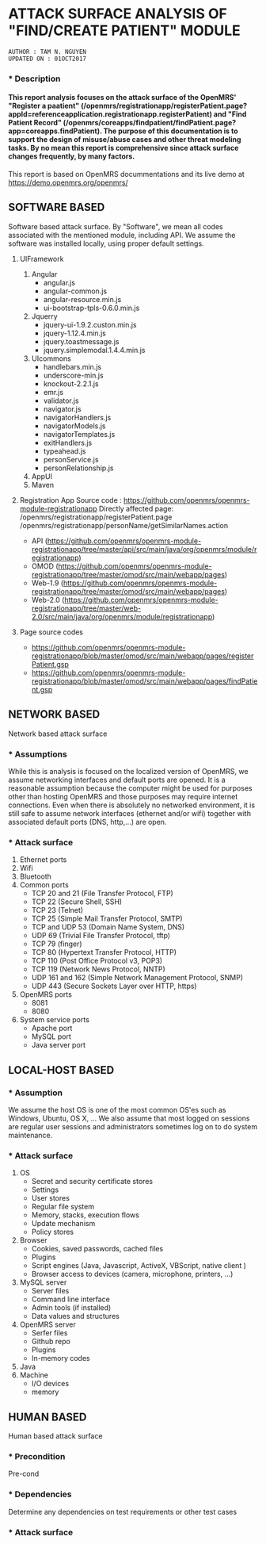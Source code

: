 # ATTACK SURFACE ANALYSIS OF "FIND/CREATE PATIENT" MODULE

`AUTHOR : TAM N. NGUYEN` <br/>
`UPDATED ON : 01OCT2017` <br/>


### * Description
#### This report analysis focuses on the attack surface of the OpenMRS' "Register a paatient" (/openmrs/registrationapp/registerPatient.page?appId=referenceapplication.registrationapp.registerPatient) and "Find Patient Record" (/openmrs/coreapps/findpatient/findPatient.page?app=coreapps.findPatient). The purpose of this documentation is to support the design of misuse/abuse cases and other threat modeling tasks. By no mean this report is comprehensive since attack surface changes frequently, by many factors.
This report is based on OpenMRS docummentations and its live demo at https://demo.openmrs.org/openmrs/

## SOFTWARE BASED
Software based attack surface. By "Software", we mean all codes associated with the mentioned module, including API. We assume the software was installed locally, using proper default settings.

1. UIFramework
   1. Angular
      * angular.js
      * angular-common.js
      * angular-resource.min.js
      * ui-bootstrap-tpls-0.6.0.min.js
   2. Jquerry
      * jquery-ui-1.9.2.custon.min.js
      * jquery-1.12.4.min.js
      * jquery.toastmessage.js
      * jquery.simplemodal.1.4.4.min.js
   3. UIcommons
      * handlebars.min.js
      * underscore-min.js
      * knockout-2.2.1.js
      * emr.js
      * validator.js
      * navigator.js
      * navigatorHandlers.js
      * navigatorModels.js
      * navigatorTemplates.js
      * exitHandlers.js
      * typeahead.js
      * personService.js
      * personRelationship.js
   4. AppUI
   5. Maven

2. Registration App
Source code :
https://github.com/openmrs/openmrs-module-registrationapp
Directly affected page:
/openmrs/registrationapp/registerPatient.page
/openmrs/registrationapp/personName/getSimilarNames.action
      * API (https://github.com/openmrs/openmrs-module-registrationapp/tree/master/api/src/main/java/org/openmrs/module/registrationapp)
      * OMOD (https://github.com/openmrs/openmrs-module-registrationapp/tree/master/omod/src/main/webapp/pages)
      * Web-1.9 (https://github.com/openmrs/openmrs-module-registrationapp/tree/master/omod/src/main/webapp/pages)
      * Web-2.0 (https://github.com/openmrs/openmrs-module-registrationapp/tree/master/web-2.0/src/main/java/org/openmrs/module/registrationapp)

3. Page source codes
      * https://github.com/openmrs/openmrs-module-registrationapp/blob/master/omod/src/main/webapp/pages/registerPatient.gsp
      * https://github.com/openmrs/openmrs-module-registrationapp/blob/master/omod/src/main/webapp/pages/findPatient.gsp



## NETWORK BASED
Network based attack surface

### * Assumptions
While this is analysis is focused on the localized version of OpenMRS, we assume networking interfaces and default ports are opened. It is a reasonable assumption because the computer might be used for purposes other than hosting OpenMRS and those purposes may require internet connections. Even when there is absolutely no networked environment, it is still safe to assume network interfaces (ethernet and/or wifi) together with associated default ports (DNS, http,...) are open.

### * Attack surface
1. Ethernet ports
2. Wifi
3. Bluetooth
4. Common ports
      * TCP 20 and 21 (File Transfer Protocol, FTP)
      * TCP 22 (Secure Shell, SSH)
      * TCP 23 (Telnet)
      * TCP 25 (Simple Mail Transfer Protocol, SMTP)
      * TCP and UDP 53 (Domain Name System, DNS)
      * UDP 69 (Trivial File Transfer Protocol, tftp)
      * TCP 79 (finger)
      * TCP 80 (Hypertext Transfer Protocol, HTTP)
      * TCP 110 (Post Office Protocol v3, POP3)
      * TCP 119 (Network News Protocol, NNTP)
      * UDP 161 and 162 (Simple Network Management Protocol, SNMP)
      * UDP 443 (Secure Sockets Layer over HTTP, https)
5. OpenMRS ports
      * 8081
      * 8080
6. System service ports
      * Apache port
      * MySQL port
      * Java server port

## LOCAL-HOST BASED

### * Assumption
We assume the host OS is one of the most common OS'es such as Windows, Ubuntu, OS X, ... We also assume that most logged on sessions are regular user sessions and administrators sometimes log on to do system maintenance.

### * Attack surface
1. OS
      * Secret and security certificate stores
      * Settings
      * User stores
      * Regular file system
      * Memory, stacks, execution flows
      * Update mechanism
      * Policy stores
2. Browser
      * Cookies, saved passwords, cached files
      * Plugins
      * Script engines (Java, Javascript, ActiveX, VBScript, native client )
      * Browser access to devices (camera, microphone, printers, ...)
3. MySQL server
      * Server files
      * Command line interface
      * Admin tools (if installed)
      * Data values and structures
4. OpenMRS server
      * Serfer files
      * Github repo
      * Plugins
      * In-memory codes
5. Java
6. Machine
      * I/O devices
      * memory


## HUMAN BASED
Human based attack surface

### * Precondition
Pre-cond

### * Dependencies
Determine any dependencies on test requirements or other test cases

### * Attack surface
